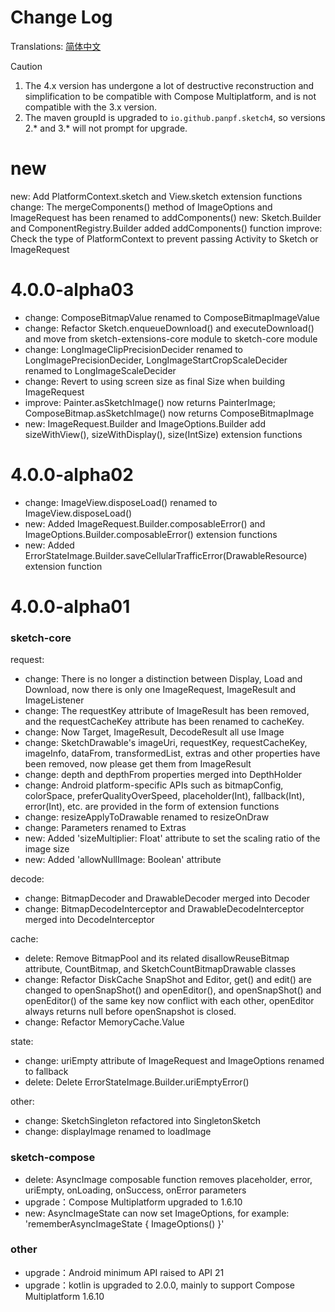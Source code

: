 # Change Log

Translations: [简体中文](CHANGELOG_zh.md)

> [!CAUTION]
> 1. The 4.x version has undergone a lot of destructive reconstruction and simplification to be
     compatible with Compose Multiplatform, and is not compatible with the 3.x version.
> 2. The maven groupId is upgraded to `io.github.panpf.sketch4`, so versions 2.\* and 3.\* will not
     prompt for upgrade.

# new

new: Add PlatformContext.sketch and View.sketch extension functions
change: The mergeComponents() method of ImageOptions and ImageRequest has been renamed to
addComponents()
new: Sketch.Builder and ComponentRegistry.Builder added addComponents() function
improve: Check the type of PlatformContext to prevent passing Activity to Sketch or ImageRequest

# 4.0.0-alpha03

* change: ComposeBitmapValue renamed to ComposeBitmapImageValue
* change: Refactor Sketch.enqueueDownload() and executeDownload() and move from sketch-extensions-core module to sketch-core module
* change: LongImageClipPrecisionDecider renamed to LongImagePrecisionDecider, LongImageStartCropScaleDecider renamed to LongImageScaleDecider
* change: Revert to using screen size as final Size when building ImageRequest
* improve: Painter.asSketchImage() now returns PainterImage; ComposeBitmap.asSketchImage() now returns ComposeBitmapImage
* new: ImageRequest.Builder and ImageOptions.Builder add sizeWithView(), sizeWithDisplay(), size(IntSize) extension functions

# 4.0.0-alpha02

* change: ImageView.disposeLoad() renamed to ImageView.disposeLoad()
* new: Added ImageRequest.Builder.composableError() and ImageOptions.Builder.composableError() extension functions
* new: Added ErrorStateImage.Builder.saveCellularTrafficError(DrawableResource) extension function

# 4.0.0-alpha01

### sketch-core

request:

* change: There is no longer a distinction between Display, Load and Download, now there is only one
  ImageRequest, ImageResult and ImageListener
* change: The requestKey attribute of ImageResult has been removed, and the requestCacheKey
  attribute has been renamed to cacheKey.
* change: Now Target, ImageResult, DecodeResult all use Image
* change: SketchDrawable's imageUri, requestKey, requestCacheKey, imageInfo, dataFrom,
  transformedList, extras and other properties have been removed, now please get them from
  ImageResult
* change: depth and depthFrom properties merged into DepthHolder
* change: Android platform-specific APIs such as bitmapConfig, colorSpace, preferQualityOverSpeed,
  placeholder(Int), fallback(Int), error(Int), etc. are provided in the form of extension functions
* change: resizeApplyToDrawable renamed to resizeOnDraw
* change: Parameters renamed to Extras
* new: Added 'sizeMultiplier: Float' attribute to set the scaling ratio of the image size
* new: Added 'allowNullImage: Boolean' attribute

decode:

* change: BitmapDecoder and DrawableDecoder merged into Decoder
* change: BitmapDecodeInterceptor and DrawableDecodeInterceptor merged into DecodeInterceptor

cache:

* delete: Remove BitmapPool and its related disallowReuseBitmap attribute, CountBitmap, and
  SketchCountBitmapDrawable classes
* change: Refactor DiskCache SnapShot and Editor, get() and edit() are changed to openSnapShot() and
  openEditor(), and openSnapShot() and openEditor() of the same key now conflict with each other,
  openEditor always returns null before openSnapshot is closed.
* change: Refactor MemoryCache.Value

state:
* change: uriEmpty attribute of ImageRequest and ImageOptions renamed to fallback
* delete: Delete ErrorStateImage.Builder.uriEmptyError()

other:

* change: SketchSingleton refactored into SingletonSketch
* change: displayImage renamed to loadImage

### sketch-compose

* delete: AsyncImage composable function removes placeholder, error, uriEmpty, onLoading, onSuccess,
  onError parameters
* upgrade：Compose Multiplatform upgraded to 1.6.10
* new: AsyncImageState can now set ImageOptions, for example: 'rememberAsyncImageState {
  ImageOptions() }'

### other

* upgrade：Android minimum API raised to API 21
* upgrade：kotlin is upgraded to 2.0.0, mainly to support Compose Multiplatform 1.6.10